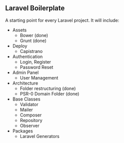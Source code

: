 ## Laravel Boilerplate

A starting point for every Laravel project. It will include:

- Assets
    - Bower (done)
    - Grunt (done)
- Deploy
    - Capistrano
- Authentication
    - Login, Register
    - Password Reset
- Admin Panel
    - User Management
- Architecture
    - Folder restructuring (done)
    - PSR-0 Domain Folder (done)
- Base Classes
	- Validator
	- Mailer
	- Composer
	- Repository
	- Observer
- Packages
    - Laravel Generators